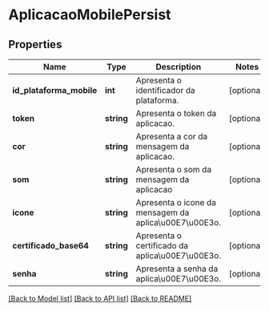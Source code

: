 # AplicacaoMobilePersist

## Properties
Name | Type | Description | Notes
------------ | ------------- | ------------- | -------------
**id_plataforma_mobile** | **int** | Apresenta o identificador da plataforma. | [optional] 
**token** | **string** | Apresenta o token da aplicacao. | [optional] 
**cor** | **string** | Apresenta a cor da mensagem da aplicacao. | [optional] 
**som** | **string** | Apresenta o som da mensagem da aplicacao | [optional] 
**icone** | **string** | Apresenta o icone da mensagem da aplica\u00E7\u00E3o. | [optional] 
**certificado_base64** | **string** | Apresenta o certificado da aplica\u00E7\u00E3o. | [optional] 
**senha** | **string** | Apresenta a senha da aplica\u00E7\u00E3o. | [optional] 

[[Back to Model list]](../README.md#documentation-for-models) [[Back to API list]](../README.md#documentation-for-api-endpoints) [[Back to README]](../README.md)


